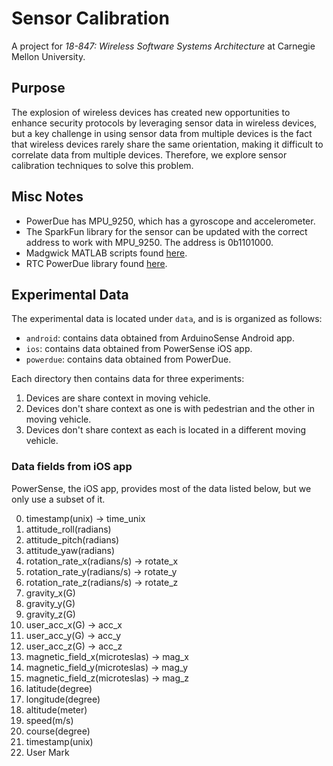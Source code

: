 # Sensor Calibration
A project for *18-847: Wireless Software Systems Architecture* at Carnegie
Mellon University.

## Purpose
The explosion of wireless devices has created new opportunities to enhance
security protocols by leveraging sensor data in wireless devices, but a key
challenge in using sensor data from multiple devices is the fact that wireless
devices rarely share the same orientation, making it difficult to correlate
data from multiple devices. Therefore, we explore sensor calibration techniques
to solve this problem.

## Misc Notes
* PowerDue has MPU\_9250, which has a gyroscope and accelerometer.
* The SparkFun library for the sensor can be updated with the correct address
  to work with MPU\_9250. The address is 0b1101000.
* Madgwick MATLAB scripts found [here][1].
* RTC PowerDue library found [here][2].

## Experimental Data
The experimental data is located under `data`, and is is organized as follows:

* `android`: contains data obtained from ArduinoSense Android app.
* `ios`: contains data obtained from PowerSense iOS app.
* `powerdue`: contains data obtained from PowerDue.

Each directory then contains data for three experiments:

1. Devices are share context in moving vehicle.
2. Devices don't share context as one is with pedestrian and the other in moving
   vehicle.
3. Devices don't share context as each is located in a different moving vehicle.

### Data fields from iOS app
PowerSense, the iOS app, provides most of the data listed below, but we only use
a subset of it.

0. timestamp(unix) -> time\_unix
1. attitude\_roll(radians)
2. attitude\_pitch(radians)
3. attitude\_yaw(radians)
4. rotation\_rate\_x(radians/s) -> rotate\_x
5. rotation\_rate\_y(radians/s) -> rotate\_y
6. rotation\_rate\_z(radians/s) -> rotate\_z
7. gravity\_x(G)
8. gravity\_y(G)
9. gravity\_z(G)
10. user\_acc\_x(G) -> acc\_x
11. user\_acc\_y(G) -> acc\_y
12. user\_acc\_z(G) -> acc\_z
13. magnetic\_field\_x(microteslas) -> mag\_x
14. magnetic\_field\_y(microteslas) -> mag\_y
15. magnetic\_field\_z(microteslas) -> mag\_z
16. latitude(degree)
17. longitude(degree)
18. altitude(meter)
19. speed(m/s)
20. course(degree)
21. timestamp(unix)
22. User Mark



[1]: http://x-io.co.uk/open-source-imu-and-ahrs-algorithms/
[2]: https://github.com/MarkusLange/RTCDue
